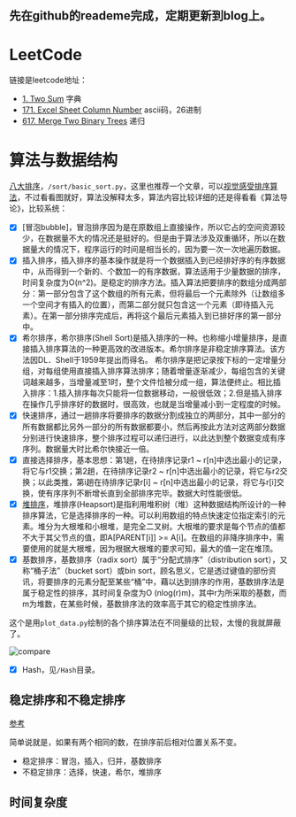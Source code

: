 先在github的reademe完成，定期更新到blog上。
------------------------------
# LeetCode
链接是leetcode地址：

- [1. Two Sum](https://leetcode.com/problems/two-sum/description/) 字典
- [171. Excel Sheet Column Number](https://leetcode.com/problems/excel-sheet-column-number/description/) ascii码，26进制
- [617. Merge Two Binary Trees](https://leetcode.com/problems/merge-two-binary-trees/description/) 递归

# 算法与数据结构
[八大排序](http://python.jobbole.com/82270/)，`/sort/basic_sort.py`，这里也推荐一个文章，可以[视觉感受排序算法](http://blog.jobbole.com/11745/)，不过看看图就好，算法没解释太多，算法内容比较详细的还是得看看《算法导论》，比较系统：
- [x] [冒泡bubble]，冒泡排序因为是在原数组上直接操作，所以它占的空间资源较少，在数据量不大的情况还是挺好的。但是由于算法涉及双重循环，所以在数据量大的情况下，程序运行的时间是相当长的，因为要一次一次地遍历数据。
- [x] 插入排序，插入排序的基本操作就是将一个数据插入到已经排好序的有序数据中，从而得到一个新的、个数加一的有序数据，算法适用于少量数据的排序，时间复杂度为O(n^2)。是稳定的排序方法。插入算法把要排序的数组分成两部分：第一部分包含了这个数组的所有元素，但将最后一个元素除外（让数组多一个空间才有插入的位置），而第二部分就只包含这一个元素（即待插入元素）。在第一部分排序完成后，再将这个最后元素插入到已排好序的第一部分中。
- [x] 希尔排序，希尔排序(Shell Sort)是插入排序的一种。也称缩小增量排序，是直接插入排序算法的一种更高效的改进版本。希尔排序是非稳定排序算法。该方法因DL．Shell于1959年提出而得名。 希尔排序是把记录按下标的一定增量分组，对每组使用直接插入排序算法排序；随着增量逐渐减少，每组包含的关键词越来越多，当增量减至1时，整个文件恰被分成一组，算法便终止。相比插入排序：1.插入排序每次只能将一位数据移动，一般很低效；2.但是插入排序在操作几乎排序好的数据时，很高效，也就是当增量减小到一定程度的时候。
- [x] 快速排序，通过一趟排序将要排序的数据分割成独立的两部分，其中一部分的所有数据都比另外一部分的所有数据都要小，然后再按此方法对这两部分数据分别进行快速排序，整个排序过程可以递归进行，以此达到整个数据变成有序序列。数据量大时比希尔快接近一倍。
- [x] 直接选择排序，基本思想：第1趟，在待排序记录r1 ~ r[n]中选出最小的记录，将它与r1交换；第2趟，在待排序记录r2 ~ r[n]中选出最小的记录，将它与r2交换；以此类推，第i趟在待排序记录r[i] ~ r[n]中选出最小的记录，将它与r[i]交换，使有序序列不断增长直到全部排序完毕。数据大时性能很低。
- [x] [堆排序](http://blog.csdn.net/minxihou/article/details/51850001)，堆排序(Heapsort)是指利用堆积树（堆）这种数据结构所设计的一种排序算法，它是选择排序的一种。可以利用数组的特点快速定位指定索引的元素。堆分为大根堆和小根堆，是完全二叉树。大根堆的要求是每个节点的值都不大于其父节点的值，即A[PARENT[i]] >= A[i]。在数组的非降序排序中，需要使用的就是大根堆，因为根据大根堆的要求可知，最大的值一定在堆顶。
- [x] 基数排序，基数排序（radix sort）属于“分配式排序”（distribution sort），又称“桶子法”（bucket sort）或bin sort，顾名思义，它是透过键值的部份资讯，将要排序的元素分配至某些“桶”中，藉以达到排序的作用，基数排序法是属于稳定性的排序，其时间复杂度为O (nlog(r)m)，其中r为所采取的基数，而m为堆数，在某些时候，基数排序法的效率高于其它的稳定性排序法。

这个是用`plot_data.py`绘制的各个排序算法在不同量级的比较，太慢的我就屏蔽了。

![compare](https://github.com/26huitailang/learn-sth-everyday/raw/master/algorithm/sort/compare.png)

- [x] Hash，见`/Hash`目录。

## 稳定排序和不稳定排序

[参考](http://www.cnblogs.com/codingmylife/archive/2012/10/21/2732980.html)

简单说就是，如果有两个相同的数，在排序前后相对位置关系不变。

- 稳定排序：冒泡，插入，归并，基数排序
- 不稳定排序：选择，快速，希尔，堆排序

## 时间复杂度








